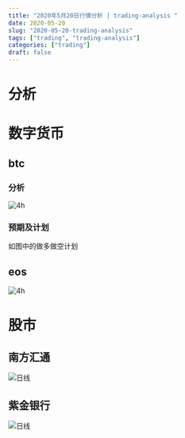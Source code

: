 ```yaml
---
title: "2020年5月20日行情分析 | trading-analysis "
date: 2020-05-20
slug: "2020-05-20-trading-analysis"
tags: ["trading", "trading-analysis"]
categories: ["trading"]
draft: false
---
```


# 分析

# 数字货币

## btc

### 分析

![4h](https://www.tradingview.com/x/l1jkRfH9/)

### 预期及计划
如图中的做多做空计划

## eos 

![4h](https://www.tradingview.com/x/8DXIDdIk/)

# 股市

## 南方汇通

![日线](https://www.tradingview.com/x/7Xaau4Fy/)


## 紫金银行

![日线](https://www.tradingview.com/x/j0kyhj7N/)
